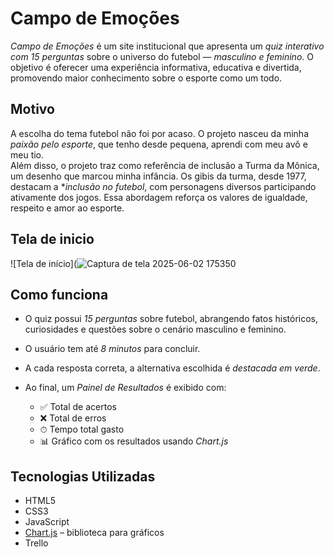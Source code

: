 #  Campo de Emoções

*Campo de Emoções* é um site institucional que apresenta um *quiz interativo com 15 perguntas* sobre o universo do futebol — *masculino e feminino*. O objetivo é oferecer uma experiência informativa, educativa e divertida, promovendo maior conhecimento sobre o esporte como um todo.

## Motivo

A escolha do tema futebol não foi por acaso. O projeto nasceu da minha *paixão pelo esporte*, que tenho desde pequena, aprendi com meu avô e meu tio.  
Além disso, o projeto traz como referência de inclusão a Turma da Mônica, um desenho que marcou minha infância. Os gibis da turma, desde 1977, destacam a **inclusão no futebol*, com personagens diversos participando ativamente dos jogos. Essa abordagem reforça os valores de igualdade, respeito e amor ao esporte.

## Tela de inicio 
![Tela de início](![Captura de tela 2025-06-02 175350](https://github.com/user-attachments/assets/48140442-3bc9-4e51-8eed-a2ddc05fd140)

## Como funciona

- O quiz possui *15 perguntas* sobre futebol, abrangendo fatos históricos, curiosidades e questões sobre o cenário masculino e feminino.
- O usuário tem até *8 minutos* para concluir.
- A cada resposta correta, a alternativa escolhida é *destacada em verde*.
- Ao final, um *Painel de Resultados* é exibido com:

  - ✅ Total de acertos  
  - ❌ Total de erros  
  - ⏱ Tempo total gasto  
  - 📊 Gráfico com os resultados usando *Chart.js*

## Tecnologias Utilizadas

- HTML5  
- CSS3  
- JavaScript  
- [Chart.js](https://www.chartjs.org/) – biblioteca para gráficos
- Trello
